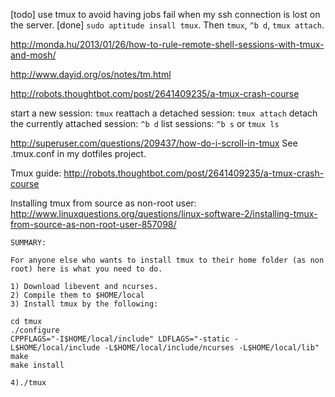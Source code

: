 [todo] use tmux to avoid having jobs fail when my ssh connection is lost on the server.
[done] `sudo aptitude insall tmux`.  Then `tmux`, `^b d`, `tmux attach`.

http://monda.hu/2013/01/26/how-to-rule-remote-shell-sessions-with-tmux-and-mosh/

http://www.dayid.org/os/notes/tm.html

http://robots.thoughtbot.com/post/2641409235/a-tmux-crash-course

start a new session: `tmux`
reattach a detached session: `tmux attach`
detach the currently attached session: `^b d`
list sessions: `^b s` or `tmux ls`

http://superuser.com/questions/209437/how-do-i-scroll-in-tmux
See .tmux.conf in my dotfiles project.


Tmux guide:
http://robots.thoughtbot.com/post/2641409235/a-tmux-crash-course


Installing tmux from source as non-root user:
http://www.linuxquestions.org/questions/linux-software-2/installing-tmux-from-source-as-non-root-user-857098/

    SUMMARY:

    For anyone else who wants to install tmux to their home folder (as non root) here is what you need to do.

    1) Download libevent and ncurses.
    2) Compile them to $HOME/local
    3) Install tmux by the following:

    cd tmux
    ./configure
    CPPFLAGS="-I$HOME/local/include" LDFLAGS="-static -L$HOME/local/include -L$HOME/local/include/ncurses -L$HOME/local/lib" make
    make install

    4)./tmux

